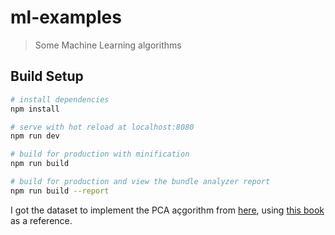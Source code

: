 # ml-examples

> Some Machine Learning algorithms

## Build Setup

``` bash
# install dependencies
npm install

# serve with hot reload at localhost:8080
npm run dev

# build for production with minification
npm run build

# build for production and view the bundle analyzer report
npm run build --report
```

I got the dataset to implement the PCA açgorithm from [here](https://users.humboldt.edu/rizzardi/Data.dir/BirdLengWingMass.txt), using [this book](http://www.math.union.edu/~jaureguj/PCA.pdf) as a reference.
